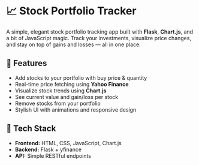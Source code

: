 # 📈 Stock Portfolio Tracker

A simple, elegant stock portfolio tracking app built with **Flask**, **Chart.js**, and a bit of JavaScript magic. Track your investments, visualize price changes, and stay on top of gains and losses — all in one place.

## 🚀 Features

- Add stocks to your portfolio with buy price & quantity  
- Real-time price fetching using **Yahoo Finance**
- Visualize stock trends using **Chart.js**
- See current value and gain/loss per stock
- Remove stocks from your portfolio
- Stylish UI with animations and responsive design

## 🧠 Tech Stack

- **Frontend:** HTML, CSS, JavaScript, Chart.js  
- **Backend:** Flask + yfinance  
- **API:** Simple RESTful endpoints




